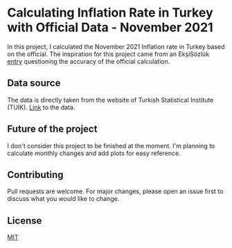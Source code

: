 # Calculating Inflation Rate in Turkey with Official Data - November 2021


In this project, I calculated the November 2021 Inflation rate in Turkey based on the official. The inspiration for this project came from an EkşiSözlük [entry](https://eksisozluk.com/tuike-gore-enflasyonun-31-31-olmasi--7101397) questioning the accuracy of the official calculation. 


## Data source

The data is directly taken from the website of Turkish Statistical Institute (TUIK). [Link](https://data.tuik.gov.tr/Bulten/Index?p=Consumer-Price-Index-November-2021-37389&dil=2) to the data. 
## Future of the project
I don't consider this project to be finished at the moment. I'm planning to calculate monthly changes and add plots for easy reference. 

## Contributing
Pull requests are welcome. For major changes, please open an issue first to discuss what you would like to change.


## License
[MIT](https://choosealicense.com/licenses/mit/)